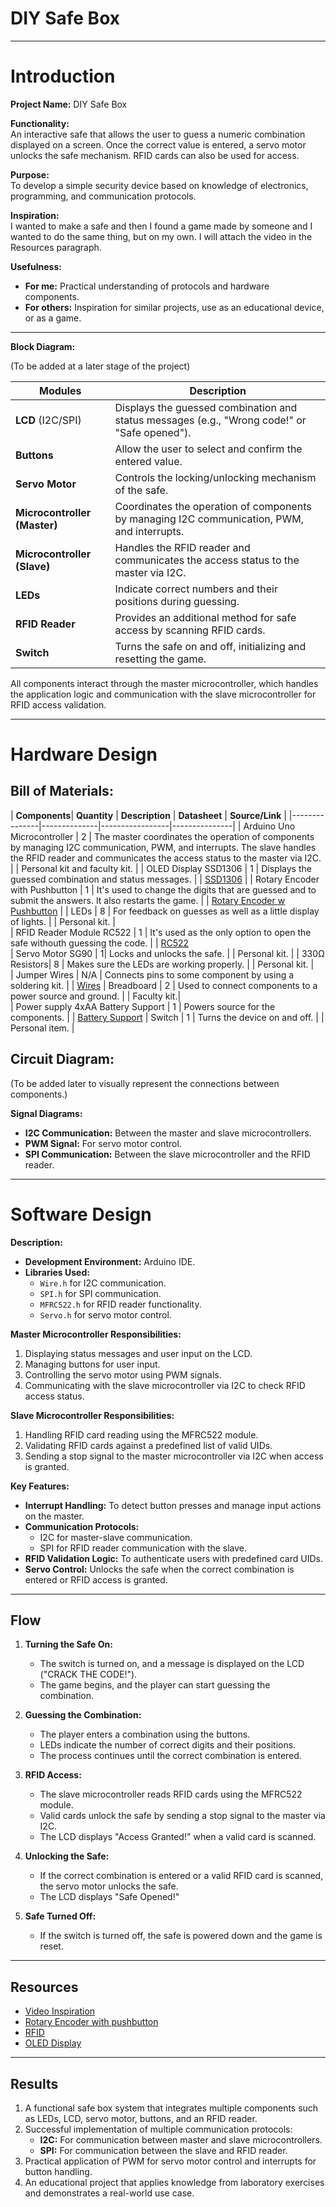 # DIY Safe Box  

---

# Introduction  

**Project Name:** DIY Safe Box 

**Functionality:**  
An interactive safe that allows the user to guess a numeric combination displayed on a screen. Once the correct value is entered, a servo motor unlocks the safe mechanism. RFID cards can also be used for access.  

**Purpose:**  
To develop a simple security device based on knowledge of electronics, programming, and communication protocols.  

**Inspiration:**  
I wanted to make a safe and then I found a game made by someone and I wanted to do the same thing, but on my own. I will attach the video in the Resources paragraph.  

**Usefulness:**  
- **For me:** Practical understanding of protocols and hardware components.  
- **For others:** Inspiration for similar projects, use as an educational device, or as a game.  

---

**Block Diagram:**  

(To be added at a later stage of the project)

| **Modules**            | **Description** |  
|------------------------|-----------------|  
| **LCD** (I2C/SPI)      | Displays the guessed combination and status messages (e.g., "Wrong code!" or "Safe opened"). |  
| **Buttons**            | Allow the user to select and confirm the entered value. |  
| **Servo Motor**        | Controls the locking/unlocking mechanism of the safe. |  
| **Microcontroller (Master)** | Coordinates the operation of components by managing I2C communication, PWM, and interrupts. |  
| **Microcontroller (Slave)** | Handles the RFID reader and communicates the access status to the master via I2C. |  
| **LEDs**               | Indicate correct numbers and their positions during guessing. |  
| **RFID Reader**        | Provides an additional method for safe access by scanning RFID cards. |  
| **Switch**             | Turns the safe on and off, initializing and resetting the game. |  

All components interact through the master microcontroller, which handles the application logic and communication with the slave microcontroller for RFID access validation.

---

# Hardware Design  

## Bill of Materials: 
| **Components**| **Quantity** | **Description** | **Datasheet** | **Source/Link** |
|---------------|--------------|-----------------|---------------|
| Arduino Uno Microcontroller | 2 | The master coordinates the operation of components by managing I2C communication, PWM, and interrupts. The slave handles the RFID reader and communicates the access status to the master via I2C. | | Personal kit and faculty kit. |
| OLED Display SSD1306 | 1 | Displays the guessed combination and status messages. | | [SSD1306](https://www.emag.ro/afisaj-oled-ssd1306-oled-i2c-compatibil-arduino-si-raspberry-pi-27x27x4-mm-albastru-c9/pd/D3C7C1YBM/?ref=history-shopping_405308918_158626_1) | 
| Rotary Encoder with Pushbutton | 1 | It's used to change the digits that are guessed and to submit the answers. It also restarts the game. | | [Rotary Encoder w Pushbutton](https://www.emag.ro/modul-encoder-rotativ-cu-buton-rosfix-360-grade-20-impulsuri-rotire-26x19mm-pzxo-cq39/pd/DYC8PSYBM/?ref=history-shopping_405308918_186146_1) |
| LEDs | 8 | For feedback on guesses as well as a little display of lights. | | Personal kit. |  
| RFID Reader Module RC522 | 1 | It's used as the only option to open the safe withouth guessing the code. | | [RC522](https://www.optimusdigital.ro/en/wireless-rfid/67-mfrc522-rfid-module.html?search_query=rfid&results=30)  
| Servo Motor SG90 | 1| Locks and unlocks the safe. | | Personal kit. |
| 330Ω Resistors| 8 | Makes sure the LEDs are working properly. | | Personal kit. |  
| Jumper Wires | N/A | Connects pins to some component by using a soldering kit. | | [Wires](https://www.optimusdigital.ro/ro/fire-fire-mufate/8731-cablu-12p-125-mm-mufat-la-un-singur-capat-20-cm.html?srsltid=AfmBOoqENSjVWkFWeGit2W4nyUuQcLfRHr1fEtEcQdCk4jS_TgpcTiDA)
| Breadboard | 2 | Used to connect components to a power source and ground. | | Faculty kit.|  
| Power supply 4xAA Battery Support | 1 | Powers source for the components. | | [Battery Support](https://www.optimusdigital.ro/ro/suporturi-de-baterii/12375-suport-baterii-4-x-aa.html?srsltid=AfmBOoofXrcJw2xVfQ2PUKit96xbxR78K6Rq58X9t2aqwo0t1SOdFPyv) 
| Switch | 1 | Turns the device on and off. | | Personal item. |

## Circuit Diagram:  

(To be added later to visually represent the connections between components.)  

**Signal Diagrams:**  
- **I2C Communication:** Between the master and slave microcontrollers.  
- **PWM Signal:** For servo motor control.  
- **SPI Communication:** Between the slave microcontroller and the RFID reader.  

---

# Software Design  

**Description:**  
- **Development Environment:** Arduino IDE.  
- **Libraries Used:**  
  - `Wire.h` for I2C communication.  
  - `SPI.h` for SPI communication.  
  - `MFRC522.h` for RFID reader functionality.  
  - `Servo.h` for servo motor control.  

**Master Microcontroller Responsibilities:**  
1. Displaying status messages and user input on the LCD.  
2. Managing buttons for user input.  
3. Controlling the servo motor using PWM signals.  
4. Communicating with the slave microcontroller via I2C to check RFID access status.  

**Slave Microcontroller Responsibilities:**  
1. Handling RFID card reading using the MFRC522 module.  
2. Validating RFID cards against a predefined list of valid UIDs.  
3. Sending a stop signal to the master microcontroller via I2C when access is granted.  

**Key Features:**  
- **Interrupt Handling:** To detect button presses and manage input actions on the master.  
- **Communication Protocols:**  
  - I2C for master-slave communication.  
  - SPI for RFID reader communication with the slave.  
- **RFID Validation Logic:** To authenticate users with predefined card UIDs.  
- **Servo Control:** Unlocks the safe when the correct combination is entered or RFID access is granted.  

---

## Flow  

1. **Turning the Safe On:**  
   - The switch is turned on, and a message is displayed on the LCD ("CRACK THE CODE!").  
   - The game begins, and the player can start guessing the combination.  

2. **Guessing the Combination:**  
   - The player enters a combination using the buttons.  
   - LEDs indicate the number of correct digits and their positions.  
   - The process continues until the correct combination is entered.  

3. **RFID Access:**  
   - The slave microcontroller reads RFID cards using the MFRC522 module.  
   - Valid cards unlock the safe by sending a stop signal to the master via I2C.  
   - The LCD displays "Access Granted!" when a valid card is scanned.  

4. **Unlocking the Safe:**  
   - If the correct combination is entered or a valid RFID card is scanned, the servo motor unlocks the safe.  
   - The LCD displays "Safe Opened!"  

5. **Safe Turned Off:**  
   - If the switch is turned off, the safe is powered down and the game is reset.  

---

## Resources  

- [Video Inspiration](https://www.youtube.com/watch?v=33jPNMU3N5Q)  
- [Rotary Encoder with pushbutton](https://lastminuteengineers.com/rotary-encoder-arduino-tutorial/)
- [RFID](https://www.youtube.com/watch?v=pdBrvLGH0PE)
- [OLED Display](https://randomnerdtutorials.com/guide-for-oled-display-with-arduino/)
---

## Results  

1. A functional safe box system that integrates multiple components such as LEDs, LCD, servo motor, buttons, and an RFID reader.  
2. Successful implementation of multiple communication protocols:  
   - **I2C:** For communication between master and slave microcontrollers.  
   - **SPI:** For communication between the slave and RFID reader.  
3. Practical application of PWM for servo motor control and interrupts for button handling.  
4. An educational project that applies knowledge from laboratory exercises and demonstrates a real-world use case.  

